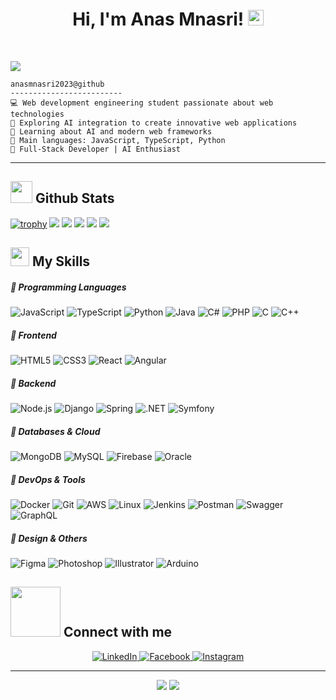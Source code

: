 <h1 align="center">
Hi, I'm Anas Mnasri!
  <img src="https://media.giphy.com/media/hvRJCLFzcasrR4ia7z/giphy.gif" width="25">
</h1>

<br/>
<p align="left">
  <a href="https://github.com/DenverCoder1/readme-typing-svg"><img src="https://readme-typing-svg.herokuapp.com?lines=Web+Development+Engineering+Student;Full-Stack+Developer;AI+Enthusiast&center=true&width=500&height=45"></a>
</p>

```
anasmnasri2023@github
-------------------------
💻 Web development engineering student passionate about web technologies
📝 Exploring AI integration to create innovative web applications
🌱 Learning about AI and modern web frameworks
🌟 Main languages: JavaScript, TypeScript, Python
🚀 Full-Stack Developer | AI Enthusiast
```
<hr>
<h2><img src = "https://i.pinimg.com/originals/65/c4/f4/65c4f452571be1261e9c623f7da488ac.gif" width ="35"> Github Stats </h2>

[![trophy](https://github-profile-trophy.vercel.app/?username=anasmnasri2023&theme=monokai)](https://github.com/ryo-ma/github-profile-trophy)
![](http://github-profile-summary-cards.vercel.app/api/cards/profile-details?username=anasmnasri2023&theme=monokai)
![](http://github-profile-summary-cards.vercel.app/api/cards/repos-per-language?username=anasmnasri2023&theme=monokai)
![](http://github-profile-summary-cards.vercel.app/api/cards/most-commit-language?username=anasmnasri2023&theme=monokai)
![](http://github-profile-summary-cards.vercel.app/api/cards/stats?username=anasmnasri2023&theme=monokai)
![](http://github-profile-summary-cards.vercel.app/api/cards/productive-time?username=anasmnasri2023&theme=monokai&utcOffset=1)

<h2><img src = "https://media2.giphy.com/media/QssGEmpkyEOhBCb7e1/giphy.gif?cid=ecf05e47a0n3gi1bfqntqmob8g9aid1oyj2wr3ds3mg700bl&rid=giphy.gif" width ="30"> My Skills</h2> 

##### 💪 Programming Languages

<p>
    <img alt="JavaScript" src="https://img.shields.io/badge/JavaScript-F7DF1E.svg?style=for-the-badge&logo=javascript&logoColor=black">
    <img alt="TypeScript" src="https://img.shields.io/badge/TypeScript-3178C6.svg?style=for-the-badge&logo=typescript&logoColor=white">
    <img alt="Python" src="https://img.shields.io/badge/Python-3776AB.svg?style=for-the-badge&logo=python&logoColor=white">
    <img alt="Java" src="https://img.shields.io/badge/Java-007396.svg?style=for-the-badge&logo=java&logoColor=white">
    <img alt="C#" src="https://img.shields.io/badge/C%23-239120.svg?style=for-the-badge&logo=c-sharp&logoColor=white">
    <img alt="PHP" src="https://img.shields.io/badge/PHP-787CB5.svg?style=for-the-badge&logo=php&logoColor=white">
    <img alt="C" src="https://img.shields.io/badge/C-A8B9CC.svg?style=for-the-badge&logo=c&logoColor=black">
    <img alt="C++" src="https://img.shields.io/badge/C%2B%2B-00599C.svg?style=for-the-badge&logo=c%2B%2B&logoColor=white">
</p>

##### 💪 Frontend

<p>
    <img alt="HTML5" src="https://img.shields.io/badge/HTML5-E34F26.svg?style=for-the-badge&logo=html5&logoColor=white">
    <img alt="CSS3" src="https://img.shields.io/badge/CSS3-1572B6.svg?style=for-the-badge&logo=css3&logoColor=white">
    <img alt="React" src="https://img.shields.io/badge/React-61DAFB.svg?style=for-the-badge&logo=react&logoColor=black">
    <img alt="Angular" src="https://img.shields.io/badge/Angular-DD0031.svg?style=for-the-badge&logo=angular&logoColor=white">
</p>

##### 💪 Backend

<p>
    <img alt="Node.js" src="https://img.shields.io/badge/Node.js-339933.svg?style=for-the-badge&logo=nodedotjs&logoColor=white">
    <img alt="Django" src="https://img.shields.io/badge/Django-092D1F.svg?style=for-the-badge&logo=django&logoColor=white">
    <img alt="Spring" src="https://img.shields.io/badge/Spring-6DB33F.svg?style=for-the-badge&logo=spring&logoColor=white">
    <img alt=".NET" src="https://img.shields.io/badge/.NET-512BD4.svg?style=for-the-badge&logo=.net&logoColor=white">
    <img alt="Symfony" src="https://img.shields.io/badge/Symfony-000000.svg?style=for-the-badge&logo=symfony&logoColor=white">
</p>

##### 💪 Databases & Cloud

<p>
    <img alt="MongoDB" src="https://img.shields.io/badge/MongoDB-47A248.svg?style=for-the-badge&logo=mongodb&logoColor=white">
    <img alt="MySQL" src="https://img.shields.io/badge/MySQL-4479A1.svg?style=for-the-badge&logo=mysql&logoColor=white">
    <img alt="Firebase" src="https://img.shields.io/badge/Firebase-FFCA28.svg?style=for-the-badge&logo=firebase&logoColor=black">
    <img alt="Oracle" src="https://img.shields.io/badge/Oracle-F80000.svg?style=for-the-badge&logo=oracle&logoColor=white">
</p>

##### 💪 DevOps & Tools

<p>
    <img alt="Docker" src="https://img.shields.io/badge/Docker-2496ED.svg?style=for-the-badge&logo=docker&logoColor=white">
    <img alt="Git" src="https://img.shields.io/badge/Git-F05032.svg?style=for-the-badge&logo=git&logoColor=white">
    <img alt="AWS" src="https://img.shields.io/badge/AWS-232F3E.svg?style=for-the-badge&logo=amazonaws&logoColor=white">
    <img alt="Linux" src="https://img.shields.io/badge/Linux-FCC624.svg?style=for-the-badge&logo=linux&logoColor=black">
    <img alt="Jenkins" src="https://img.shields.io/badge/Jenkins-D24939.svg?style=for-the-badge&logo=jenkins&logoColor=white">
    <img alt="Postman" src="https://img.shields.io/badge/Postman-FF6C37.svg?style=for-the-badge&logo=postman&logoColor=white">
    <img alt="Swagger" src="https://img.shields.io/badge/Swagger-85EA2D.svg?style=for-the-badge&logo=swagger&logoColor=black">
    <img alt="GraphQL" src="https://img.shields.io/badge/GraphQL-E10098.svg?style=for-the-badge&logo=graphql&logoColor=white">
</p>

##### 💪 Design & Others

<p>
    <img alt="Figma" src="https://img.shields.io/badge/Figma-F24E1E.svg?style=for-the-badge&logo=figma&logoColor=white">
    <img alt="Photoshop" src="https://img.shields.io/badge/Photoshop-31A8FF.svg?style=for-the-badge&logo=adobephotoshop&logoColor=white">
    <img alt="Illustrator" src="https://img.shields.io/badge/Illustrator-FF9A00.svg?style=for-the-badge&logo=adobeillustrator&logoColor=white">
    <img alt="Arduino" src="https://img.shields.io/badge/Arduino-00979D.svg?style=for-the-badge&logo=arduino&logoColor=white">
</p>

<h2> <img src='https://raw.githubusercontent.com/ShahriarShafin/ShahriarShafin/main/Assets/handshake.gif' width="80"> Connect with me </h2>
<p align="center">
  <a href="https://www.linkedin.com/in/anasmnasri/" target="_blank">
    <img src="https://img.shields.io/badge/LinkedIn-0077B5?style=for-the-badge&logo=linkedin&logoColor=white" alt="LinkedIn"/>
  </a>
  <a href="https://www.facebook.com/share/16JnEEenY4/" target="_blank">
    <img src="https://img.shields.io/badge/Facebook-1877F2?style=for-the-badge&logo=facebook&logoColor=white" alt="Facebook"/>
  </a>
  <a href="https://www.instagram.com/anessmnassri/" target="_blank">
    <img src="https://img.shields.io/badge/Instagram-E4405F?style=for-the-badge&logo=instagram&logoColor=white" alt="Instagram"/>
  </a>
</p>

---

<p align="center">
  <img src="https://forthebadge.com/images/badges/built-with-love.svg" />
  <img src="https://forthebadge.com/images/badges/open-source.svg" />
</p>
